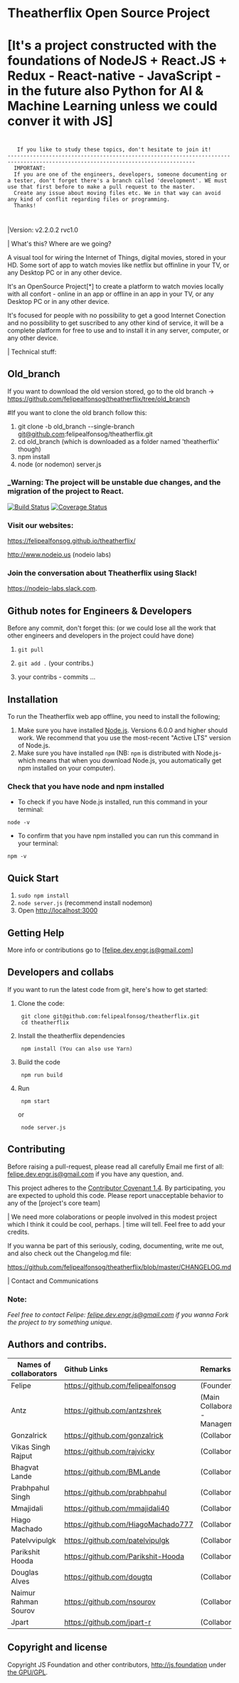 # Theatherflix Open Source Project 
# [It's a project constructed with the foundations of NodeJS + React.JS + Redux - React-native - JavaScript - in the future also Python  for AI & Machine Learning unless we could conver it with JS]
#
       If you like to study these topics, don't hesitate to join it! 
    ---------------------------------------------------------------------------------------------------------------------------------
      IMPORTANT: 
      If you are one of the engineers, developers, someone documenting or a tester, don't forget there's a branch called 'development'. WE must use that first before to make a pull request to the master. 
      Create any issue about moving files etc. We in that way can avoid any kind of conflit regarding files or programming.
      Thanks!
#
  
|Version:
v2.2.0.2 rvc1.0


| What's this? Where are we going?

A visual tool for wiring the Internet of Things, digital movies, stored in your HD. Some sort of app to watch movies like netflix but offinline in your TV, or any Desktop PC or in any other device.

It's an OpenSource Project[*] to create a platform to watch movies locally with all confort - online in an app or offline in an app in your TV, or any Desktop PC or in any other device.

It's focused for people with no possibility to get a good Internet Conection and no possibility to get suscribed to any other kind of service, it will be a complete platform for free to use and to install it in any server, computer, or any other device. 

| Technical stuff:

## Old_branch
If you want to download the old version stored, go to the old branch -> https://github.com/felipealfonsog/theatherflix/tree/old_branch 

#If you want to clone the old branch follow this:
1. git clone -b old_branch --single-branch git@github.com:felipealfonsog/theatherflix.git
2. cd old_branch (which is downloaded as a folder named 'theatherflix' though)
2. npm install
3. node (or nodemon) server.js


### _Warning: The project will be unstable due changes, and the migration of the project to React.

[![Build Status](https://travis-ci.org/node-red/node-red.svg)](https://travis-ci.org/theatherflix/theatherflix)
[![Coverage Status](https://coveralls.io/repos/node-red/node-red/badge.svg?branch=master)](https://coveralls.io/r/theatherflix/theatherflix?branch=master) 

### Visit our websites:
https://felipealfonsog.github.io/theatherflix/

http://www.nodeio.us (nodeio labs)


### Join the conversation about Theatherflix using Slack!
https://nodeio-labs.slack.com.


## Github notes for Engineers & Developers
Before any commit, don't forget this: (or we could lose all the work that other engineers and developers in the project could have done)
1. `git pull`

2. `git add .` (your contribs.)
3.  your contribs - commits ...


## Installation
To run the Theatherflix web app offline, you need to install the following;

1. Make sure you have installed [Node.js](https://nodejs.org/en/download/). Versions 6.0.0 and higher should work. We recommend that you use the most-recent "Active LTS" version of Node.js.
2. Make sure you have installed `npm` (NB: `npm` is distributed with Node.js- which means that when you download Node.js, you automatically get npm installed on your computer).   

### Check that you have node and npm installed

- To check if you have Node.js installed, run this command in your terminal:

`node -v`

- To confirm that you have npm installed you can run this command in your terminal:

`npm -v`

## Quick Start

1. `sudo npm install`
2. `node server.js` (recommend install nodemon)
3. Open <http://localhost:3000>

## Getting Help

More info or contributions go to [felipe.dev.engr.js@gmail.com] 


## Developers and collabs

If you want to run the latest code from git, here's how to get started:

1. Clone the code:

        git clone git@github.com:felipealfonsog/theatherflix.git
        cd theatherflix

2. Install the theatherflix dependencies

        npm install (You can also use Yarn)

3. Build the code

        npm run build

4. Run

        npm start
   or

        node server.js

## Contributing

Before raising a pull-request, please read all carefully
Email me first of all: felipe.dev.engr.js@gmail.com if you have any question, and.

This project adheres to the [Contributor Covenant 1.4](http://contributor-covenant.org/version/1/4/).
 By participating, you are expected to uphold this code. Please report unacceptable
 behavior to any of the [project's core team]


| We need more colaborations or people involved in this modest project which I think it could be cool, perhaps.
| time will tell. Feel free to add your credits.

If you wanna be part of this seriously, coding, documenting, write me out, and also check out the Changelog.md file:

https://github.com/felipealfonsog/theatherflix/blob/master/CHANGELOG.md


| Contact and Communications 

### **Note:** 
_Feel free to contact Felipe: felipe.dev.engr.js@gmail.com if you wanna Fork the project to try something unique._

## Authors and contribs.



| Names of collaborators         | Github Links          | Remarks
| ------------------ |:------------------- |:--------------
| Felipe     | https://github.com/felipealfonsog | (Founder)
| Antz      | https://github.com/antzshrek | (Main Collaborator - Management)
| Gonzalrick   | https://github.com/gonzalrick | (Collaborator)
| Vikas Singh Rajput    | https://github.com/rajvicky | (Collaborator)
| Bhagvat Lande         | https://github.com/BMLande    | (Collaborator)
| Prabhpahul  Singh     | https://github.com/prabhpahul | (Collaborator)
| Mmajidali             |https://github.com/mmajidali40 | (Collaborator)
| Hiago Machado         | https://github.com/HiagoMachado777 | (Collaborator)
| Patelvvipulgk         | https://github.com/patelvipulgk | (Collaborator) 
| Parikshit Hooda       | https://github.com/Parikshit-Hooda | (Collaborator)
| Douglas Alves         | https://github.com/dougtq | (Collaborator)
| Naimur Rahman Sourov  | https://github.com/nsourov | (Collaborator)
| Jpart                 | https://github.com/jpart-r | (Collaborator)



## Copyright and license
 
Copyright JS Foundation and other contributors, http://js.foundation under [the GPU/GPL](LICENSE).
